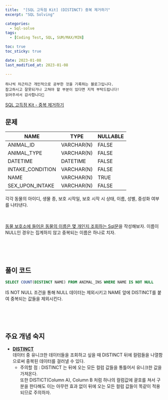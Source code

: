 ```yaml
---
title:  "[SQL 고득점 Kit] (DISTINCT) 중복 제거하기"
excerpt: "SQL Solving"

categories:
  - Sql-solve
tags:
  - [Coding Test, SQL, SUM/MAX/MIN]

toc: true
toc_sticky: true

date: 2023-01-08
last_modified_at: 2023-01-08

---
```

```
하나씩 차근차근 개인적으로 공부한 것을 기록하는 블로그입니다.
참고하시고 잘못되거나 고쳐야 할 부분이 있다면 지적 부탁드립니다!
읽어주셔서 감사합니다🙂
```

[SQL 고득점 Kit - 중복 제거하기](https://school.programmers.co.kr/learn/courses/30/lessons/59408)

## 문제

|NAME|TYPE|NULLABLE|
|----|----|--------|
|ANIMAL_ID|VARCHAR(N)|FALSE|
|ANIMAL_TYPE|VARCHAR(N)|FALSE|
|DATETIME|DATETIME|FALSE|
|INTAKE_CONDITION|VARCHAR(N)|FALSE|
|NAME|VARCHAR(N)|TRUE|
|SEX_UPON_INTAKE|VARCHAR(N)|FALSE|

각각 동물의 아이디, 생물 종, 보호 시작일, 보호 시작 시 상태, 이름, 성별, 중성화 여부를 나타낸다.

<br><br>
<u>동물 보호소에 들어온 동물의 이름은 몇 개인지 조회하는 Sql문</u>을 작성해보자. 이름이 NULL인 경우는 집계하지 않고 중복되는 이름은 하나로 치자.

<br><br><br>

## 풀이 코드
```sql
SELECT COUNT(DISTINCT NAME) FROM ANIMAL_INS WHERE NAME IS NOT NULL
```
IS NOT NULL 조건을 통해 NULL 데이터는 제외시키고 NAME 앞에 DISTINCT를 붙여 중복되는 값들을 제외시킨다.

<br><br><br>

## 주요 개념 숙지
- **<u>DISTINCT</u>**<br>
데이터 중 유니크한 데이터들을 조회하고 싶을 때 DISTINCT 뒤에 컬럼들을 나열함으로써 중복된 데이터를 걸러낼 수 있다.
    - 주의할 점 : DISTINCT 는 뒤에 오는 모든 컬럼 값들을 통틀어서 유니크한 값을 가져온다.<br>
    또한 DISTICT(Column A), Column B 처럼 하나의 컬럼값에 괄호를 쳐서 구분을 한다해도 이는 아무런 효과 없이 뒤에 오는 모든 컬럼 값들이 똑같이 적용되므로 주의하자.

<br><br><br>